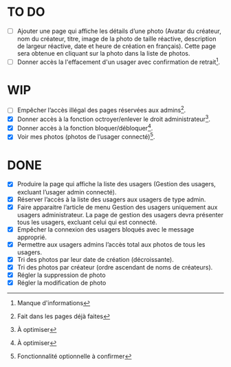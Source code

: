 # TO DO
- [ ] Ajouter une page qui affiche les détails d’une photo (Avatar du créateur, nom du créateur, titre, image de la photo de taille réactive,
description de largeur réactive, date et heure de création en français). Cette page sera obtenue en cliquant sur la photo dans la liste de photos.
- [ ] Donner accès la l'effacement d'un usager avec confirmation de retrait[^3].

# WIP
- [ ] Empêcher l’accès illégal des pages réservées aux admins[^2].
- [x] Donner accès à la fonction octroyer/enlever le droit administrateur[^1].
- [x] Donner accès à la fonction bloquer/débloquer[^1].
- [x] Voir mes photos (photos de l’usager connecté)[^4].

# DONE
- [x] Produire la page qui affiche la liste des usagers (Gestion des usagers, excluant l’usager admin connecté).
- [x] Réserver l’accès à la liste des usagers aux usagers de type admin.
- [x] Faire apparaitre l’article de menu Gestion des usagers uniquement aux usagers administrateur. La page de gestion des usagers devra présenter tous les usagers, excluant celui qui est connecté.
- [x] Empêcher la connexion des usagers bloqués avec le message approprié.
- [x] Permettre aux usagers admins l’accès total aux photos de tous les usagers.
- [x] Tri des photos par leur date de création (décroissante).
- [x] Tri des photos par créateur (ordre ascendant de noms de créateurs).
- [X] Régler la suppression de photo
- [X] Régler la modification de photo

[^1]: À optimiser
[^2]: Fait dans les pages déjà faites
[^3]: Manque d'informations
[^4]: Fonctionnalité optionnelle à confirmer
